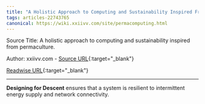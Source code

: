 ```yaml
---
title: "A Holistic Approach to Computing and Sustainability Inspired From Permaculture. (447038348)"
tags: articles-22743765
canonical: https://wiki.xxiivv.com/site/permacomputing.html
---
```


Source Title: A holistic approach to computing and sustainability inspired from permaculture.

Author: xxiivv.com - [Source URL](https://wiki.xxiivv.com/site/permacomputing.html){:target="_blank"}

[Readwise URL](https://readwise.io/open/447038348){:target="_blank"}

---

**Designing for Descent** ensures that a system is resilient to intermittent energy supply and network connectivity.
